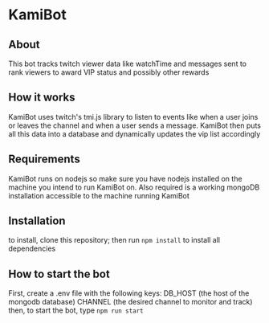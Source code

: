 # KamiBot

## About

This bot tracks twitch viewer data like watchTime and messages sent to rank viewers to award VIP status and possibly other rewards

## How it works

KamiBot uses twitch's tmi.js library to listen to events like when a user joins or leaves the channel and when a user sends a message. KamiBot then puts all this data into a database and dynamically updates the vip list accordingly

## Requirements

KamiBot runs on nodejs so make sure you have nodejs installed on the machine you intend to run KamiBot on. Also required is a working mongoDB installation accessible to the machine running KamiBot

## Installation

to install, clone this repository; then run `npm install` to install all dependencies

## How to start the bot

First, create a .env file with the following keys:
DB_HOST (the host of the mongodb database)
CHANNEL (the desired channel to monitor and track)
then, to start the bot, type `npm run start`
